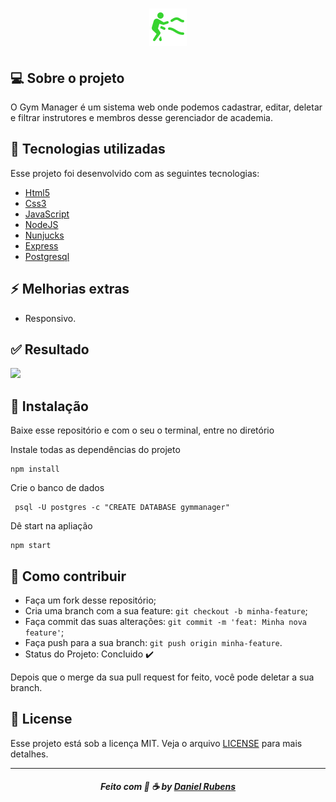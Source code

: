 <div align="center">

# ![Gym-Manager](public/img/gym-manager.png)

</div>

## 💻 Sobre o projeto

 O Gym Manager é um sistema web onde podemos cadastrar, editar, deletar e filtrar instrutores e membros desse gerenciador de academia. 
## :rocket:  Tecnologias utilizadas
Esse projeto foi desenvolvido com as seguintes tecnologias:
- [Html5](https://html.spec.whatwg.org/)
- [Css3](https://www.w3schools.com/Css/)
- [JavaScript](https://www.w3.org/standards/webdesign/script)
- [NodeJS](https://nodejs.org/en/)
- [Nunjucks](https://mozilla.github.io/nunjucks/)
- [Express](https://expressjs.com/pt-br/)
- [Postgresql](https://www.postgresql.org/)


## :zap:  Melhorias extras
- Responsivo.

## :white_check_mark: Resultado

<img  src="public/img/gym-manager.gif">
 
 
## 💾 Instalação

Baixe esse repositório e com o seu o terminal, entre no diretório

Instale todas as dependências do projeto

```
npm install
```

Crie o banco de dados

```
 psql -U postgres -c "CREATE DATABASE gymmanager"

```
Dê start na apliação

```
npm start
```

## :metal: Como contribuir


- Faça um fork desse repositório;
- Cria uma branch com a sua feature: `git checkout -b minha-feature`;
- Faça commit das suas alterações: `git commit -m 'feat: Minha nova feature'`;
- Faça push para a sua branch: `git push origin minha-feature`.
- Status do Projeto: Concluido :heavy_check_mark:


Depois que o merge da sua pull request for feito, você pode deletar a sua branch.


## 📝 License

Esse projeto está sob a licença MIT. Veja o arquivo [LICENSE](LICENSE) para mais detalhes.

---
<h5 align="center">
    Feito com 🖤 ☕  by <a href="https://danielcrubens.github.io/" target="_blank">Daniel Rubens</a>
</h5>






